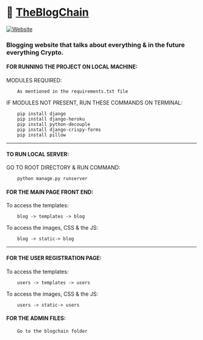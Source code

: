 # 🔗 [TheBlogChain][website]
[![Website](https://img.shields.io/website?label=TheBlogChain.com&style=for-the-badge&url=https://theblogchain.herokuapp.com/)][website]

### Blogging website that talks about everything & in the future everything Crypto.

#### FOR RUNNING THE PROJECT ON LOCAL MACHINE:

MODULES REQUIRED:        

        As mentioned in the requirements.txt file        

IF MODULES NOT PRESENT, RUN THESE COMMANDS ON TERMINAL:

        pip install django
        pip install django-heroku
        pip install python-decouple
        pip install django-crispy-forms
        pip install pillow

---

#### TO RUN LOCAL SERVER:

GO TO ROOT DIRECTORY & RUN COMMAND:
        
        python manage.py runserver

#### FOR THE MAIN PAGE FRONT END:

To access the templates:

        blog -> templates -> blog 

To access the images, CSS & the JS:

        blog -> static-> blog

---
        
#### FOR THE USER REGISTRATION PAGE:

To access the templates:

        users -> templates -> users 

To access the images, CSS & the JS:

        users -> static-> users
        
#### FOR THE ADMIN FILES:

        Go to the blogchain folder

[website]: https://theblogchain.herokuapp.com/
